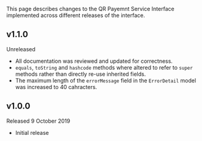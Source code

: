 This page describes changes to the QR Payemnt Service Interface implemented across different releases of the interface.

## v1.1.0
Unreleased

* All documentation was reviewed and updated for correctness.
* `equals`, `toString` and `hashcode` methods where altered to refer to `super` methods rather than directly re-use inherited fields.
* The maximum length of the `errorMessage` field in the `ErrorDetail` model was increased to 40 cahracters.

## v1.0.0
Released 9 October 2019

* Initial release
